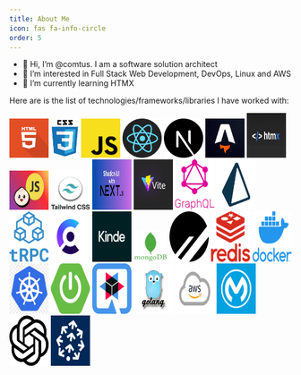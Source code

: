 ```yaml
---
title: About Me
icon: fas fa-info-circle
order: 5
---
```


- 👋 Hi, I’m @comtus. I am a software solution architect
- 👀 I’m interested in Full Stack Web Development, DevOps, Linux and AWS
- 🌱 I’m currently learning HTMX

Here are is the list of technologies/frameworks/libraries I have worked with:

<div>
    <img src="/assets/images/thunbmails/html.png" width=70px height=70px title="HTML">
    <img src="/assets/images/thunbmails/css.png" width=50px height=70px title="CSS">
    <img src="/assets/images/thunbmails/javascript.webp" width=70px height=70px title="Javascript">
    <img src="/assets/images/thunbmails/logo-react-icon.png" width=70px height=70px title="React JS"> 
    <img src="/assets/images/thunbmails/next-js-icon.png" width=70px height=70px title="Next JS">
    <img src="/assets/images/thunbmails/astro-logo.jpg" width=70px height=70px title="Astro JS">
    <img src="/assets/images/thunbmails/htmx-icon.jpeg" width=70px height=80px title="HTMX">
      <img src="/assets/images/thunbmails/bunjs-icon.jpeg" width=70px height=70px title="BUN JS">
    <img src="/assets/images/thunbmails/tailwindcss-icon.webp" width=70px height=70px title="Tailwind CSS">
    <img src="/assets/images/thunbmails/nextjs-shadcn-ui.jpg" width=70px height=90px title="Shadcn UI">
    <img src="/assets/images/thunbmails/vite-icon.png" width=70px height=90px title="Vite JS">
    <img src="/assets/images/thunbmails/graphql-icon.png" width=70px height=90px title="GraphQL">
    <img src="/assets/images/thunbmails/prisma-icon.png" width=70px height=90px title="Prisma ORM" >
    <img src="/assets/images/thunbmails/trpc-logo.png" width=70px height=90px title="TypeScript RPC">
    <img src="/assets/images/thunbmails/clerk-icon.webp" width=70px height=90px title="Clerk Authz/n">
    <img src="/assets/images/thunbmails/Kinde.png" width=70px height=90px title="Kinde Auth">
     <img src="/assets/images/thunbmails/mongodb-icon.png" width=60px height=55px title="MongoDB">
    <img src="/assets/images/thunbmails/planetscale-icon.png" width=70px height=90px title="MySQL">
    <img src="/assets/images/thunbmails/redis-icon.png" width=70px height=90px title="REDIS">
    <img src="/assets/images/thunbmails/docker-icon.png" width=70px height=90px title="Docker">
    <img src="/assets/images/thunbmails/k8s-icon.png" width=70px height=90px title="Kubernetes">
    <img src="/assets/images/thunbmails/spring-boot-logo.png" width=70px height=90px title="Spring Boot">
    <img src="/assets/images/thunbmails/quarkus-logo.png" width=70px height=90px title="Quarkus">
    <img src="/assets/images/thunbmails/golang-icon.png" width=70px height=90px title="GO Lang">
    <img src="/assets/images/thunbmails/aws-icon.png" width=70px height=90px title="AWS">
    <img src="/assets/images/thunbmails/Mulesoft-thumbnail.png" width=70px height=90px title="MuleSoft">
    <img src="/assets/images/thunbmails/OpenAI.png" width=70px height=90px title="OpenAI">
    <img src="/assets/images/thunbmails/Pinecone-logo.jpg" width=70px height=90px title="Pinecode Vector DB">
</div>
